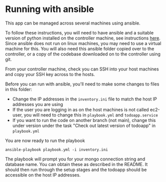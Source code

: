 # Running with ansible

This app can be managed across several machines using ansible.

To follow these instructions, you will need to have ansible and a suitable version of python installed on the controller machine, see instructions [here](https://docs.ansible.com/ansible/latest/installation_guide/intro_installation.html?extIdCarryOver=true&sc_cid=701f2000001OH7YAAW). Since ansible does not run on linux machines, you may need to use a virtual machine for this. You will also need this ansible folder copied over to the controller, or a copy of the codebase downloaded on to the controller using git.

From your controller machine, check you can SSH into your host machines and copy your SSH key across to the hosts.

Before you can run with ansible, you'll need to make some changes to files in this folder:
 - Change the IP addresses in the `inventory.ini` file to match the host IP addresses you are using
 - If the user you are logging in as on the host machines is not called ec2-user, you will need to change this in `playbook.yml` and `todoapp.service`
 - If you want to run the code on another branch (not main), change this under version under the task "Check out latest version of todoapp" in `playbook.yml`

You are now ready to run the playbook
```
ansible-playbook playbook.yml -i inventory.ini
```

The playbook will prompt you for your mongo connection string and database name. You can obtain these as described in the README. It should then run through the setup stages and the todoapp should be accessible on the host IP addresses.
